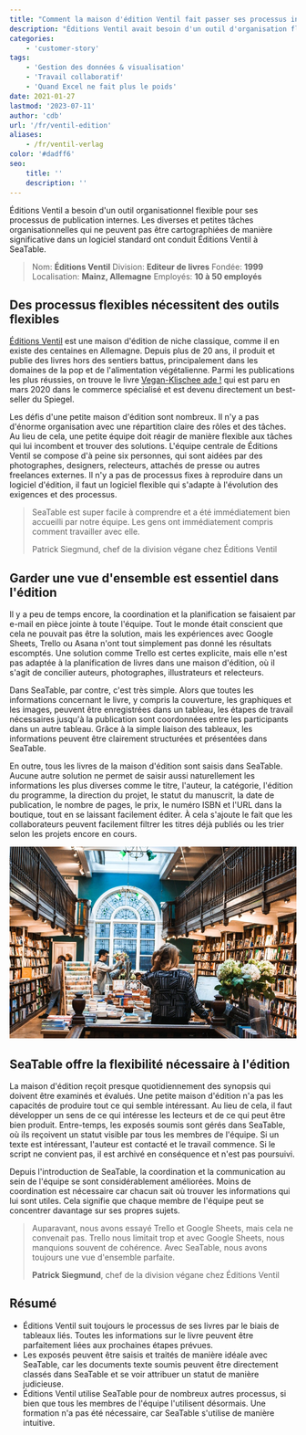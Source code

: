 ```yaml
---
title: "Comment la maison d'édition Ventil fait passer ses processus internes à la vitesse supérieure"
description: "Éditions Ventil avait besoin d'un outil d'organisation flexible pour ses processus d'édition internes. Les tâches d'organisation variées et de petite taille qui ne peuvent être représentées de manière pertinente dans aucun logiciel standard ont conduit Éditions Ventil à utiliser SeaTable."
categories:
    - 'customer-story'
tags:
    - 'Gestion des données & visualisation'
    - 'Travail collaboratif'
    - 'Quand Excel ne fait plus le poids'
date: 2021-01-27
lastmod: '2023-07-11'
author: 'cdb'
url: '/fr/ventil-edition'
aliases:
    - /fr/ventil-verlag
color: '#dadff6'
seo:
    title: ''
    description: ''
---
```


Éditions Ventil a besoin d'un outil organisationnel flexible pour ses processus de publication internes. Les diverses et petites tâches organisationnelles qui ne peuvent pas être cartographiées de manière significative dans un logiciel standard ont conduit Éditions Ventil à SeaTable.

> Nom: **Éditions Ventil**
> Division: **Editeur de livres**
> Fondée: **1999**
> Localisation: **Mainz, Allemagne**
> Employés: **10 à 50 employés**

## Des processus flexibles nécessitent des outils flexibles

[Éditions Ventil](https://www.ventil-verlag.de/geschichte) est une maison d'édition de niche classique, comme il en existe des centaines en Allemagne. Depuis plus de 20 ans, il produit et publie des livres hors des sentiers battus, principalement dans les domaines de la pop et de l'alimentation végétalienne. Parmi les publications les plus réussies, on trouve le livre [Vegan-Klischee ade !](https://www.ventil-verlag.de/titel/1814/vegan-klischee-ade) qui est paru en mars 2020 dans le commerce spécialisé et est devenu directement un best-seller du Spiegel.

Les défis d'une petite maison d'édition sont nombreux. Il n'y a pas d'énorme organisation avec une répartition claire des rôles et des tâches. Au lieu de cela, une petite équipe doit réagir de manière flexible aux tâches qui lui incombent et trouver des solutions. L'équipe centrale de Éditions Ventil se compose d'à peine six personnes, qui sont aidées par des photographes, designers, relecteurs, attachés de presse ou autres freelances externes. Il n'y a pas de processus fixes à reproduire dans un logiciel d'édition, il faut un logiciel flexible qui s'adapte à l'évolution des exigences et des processus.

> SeaTable est super facile à comprendre et a été immédiatement bien accueilli par notre équipe. Les gens ont immédiatement compris comment travailler avec elle.
>
> Patrick Siegmund, chef de la division végane chez Éditions Ventil

## Garder une vue d'ensemble est essentiel dans l'édition

Il y a peu de temps encore, la coordination et la planification se faisaient par e-mail en pièce jointe à toute l'équipe. Tout le monde était conscient que cela ne pouvait pas être la solution, mais les expériences avec Google Sheets, Trello ou Asana n'ont tout simplement pas donné les résultats escomptés. Une solution comme Trello est certes explicite, mais elle n'est pas adaptée à la planification de livres dans une maison d'édition, où il s'agit de concilier auteurs, photographes, illustrateurs et relecteurs.

Dans SeaTable, par contre, c'est très simple. Alors que toutes les informations concernant le livre, y compris la couverture, les graphiques et les images, peuvent être enregistrées dans un tableau, les étapes de travail nécessaires jusqu'à la publication sont coordonnées entre les participants dans un autre tableau. Grâce à la simple liaison des tableaux, les informations peuvent être clairement structurées et présentées dans SeaTable.

En outre, tous les livres de la maison d'édition sont saisis dans SeaTable. Aucune autre solution ne permet de saisir aussi naturellement les informations les plus diverses comme le titre, l'auteur, la catégorie, l'édition du programme, la direction du projet, le statut du manuscrit, la date de publication, le nombre de pages, le prix, le numéro ISBN et l'URL dans la boutique, tout en se laissant facilement éditer. À cela s'ajoute le fait que les collaborateurs peuvent facilement filtrer les titres déjà publiés ou les trier selon les projets encore en cours.

![Des processus flexibles dans l'édition grâce à SeaTable](ventil-verlag.jpg)

## SeaTable offre la flexibilité nécessaire à l'édition

La maison d'édition reçoit presque quotidiennement des synopsis qui doivent être examinés et évalués. Une petite maison d'édition n'a pas les capacités de produire tout ce qui semble intéressant. Au lieu de cela, il faut développer un sens de ce qui intéresse les lecteurs et de ce qui peut être bien produit. Entre-temps, les exposés soumis sont gérés dans SeaTable, où ils reçoivent un statut visible par tous les membres de l'équipe. Si un texte est intéressant, l'auteur est contacté et le travail commence. Si le script ne convient pas, il est archivé en conséquence et n'est pas poursuivi.

Depuis l'introduction de SeaTable, la coordination et la communication au sein de l'équipe se sont considérablement améliorées. Moins de coordination est nécessaire car chacun sait où trouver les informations qui lui sont utiles. Cela signifie que chaque membre de l'équipe peut se concentrer davantage sur ses propres sujets.

> Auparavant, nous avons essayé Trello et Google Sheets, mais cela ne convenait pas. Trello nous limitait trop et avec Google Sheets, nous manquions souvent de cohérence. Avec SeaTable, nous avons toujours une vue d'ensemble parfaite.
>
> **Patrick Siegmund**, chef de la division végane chez Éditions Ventil

## Résumé

- Éditions Ventil suit toujours le processus de ses livres par le biais de tableaux liés. Toutes les informations sur le livre peuvent être parfaitement liées aux prochaines étapes prévues.
- Les exposés peuvent être saisis et traités de manière idéale avec SeaTable, car les documents texte soumis peuvent être directement classés dans SeaTable et se voir attribuer un statut de manière judicieuse.
- Éditions Ventil utilise SeaTable pour de nombreux autres processus, si bien que tous les membres de l'équipe l'utilisent désormais. Une formation n'a pas été nécessaire, car SeaTable s'utilise de manière intuitive.
